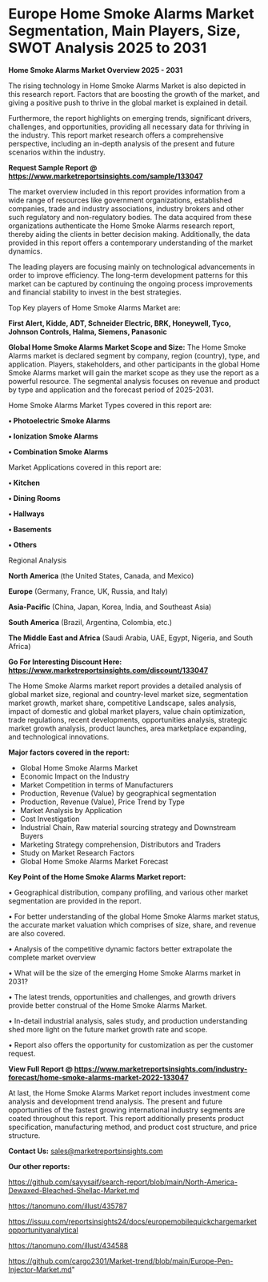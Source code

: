 # Europe Home Smoke Alarms Market Segmentation, Main Players, Size, SWOT Analysis 2025 to 2031

<Strong> Home Smoke Alarms Market Overview 2025 - 2031</strong>

The rising technology in Home Smoke Alarms Market is also depicted in this research report. Factors that are boosting the growth of the market, and giving a positive push to thrive in the global market is explained in detail.

Furthermore, the report highlights on emerging trends, significant drivers, challenges, and opportunities, providing all necessary data for thriving in the industry. This report market research offers a comprehensive perspective, including an in-depth analysis of the present and future scenarios within the industry.

<strong>Request Sample Report @ <a href=https://www.marketreportsinsights.com/sample/133047>https://www.marketreportsinsights.com/sample/133047</a></strong>

The market overview included in this report provides information from a wide range of resources like government organizations, established companies, trade and industry associations, industry brokers and other such regulatory and non-regulatory bodies. The data acquired from these organizations authenticate the Home Smoke Alarms research report, thereby aiding the clients in better decision making. Additionally, the data provided in this report offers a contemporary understanding of the market dynamics.

The leading players are focusing mainly on technological advancements in order to improve efficiency. The long-term development patterns for this market can be captured by continuing the ongoing process improvements and financial stability to invest in the best strategies.

Top Key players of Home Smoke Alarms Market are:

<strong>First Alert, Kidde, ADT, Schneider Electric, BRK, Honeywell, Tyco, Johnson Controls, Halma, Siemens, Panasonic</strong>

<strong><b>Global Home Smoke Alarms Market Scope and Size:</b></strong>
The Home Smoke Alarms market is declared segment by company, region (country), type, and application. Players, stakeholders, and other participants in the global Home Smoke Alarms market will gain the market scope as they use the report as a powerful resource. The segmental analysis focuses on revenue and product by type and application and the forecast period of 2025-2031.

Home Smoke Alarms Market Types covered in this report are:

<strong>• Photoelectric Smoke Alarms

• Ionization Smoke Alarms

• Combination Smoke Alarms</strong>

Market Applications covered in this report are:

<strong>• Kitchen

• Dining Rooms

• Hallways

• Basements

• Others</strong> 

Regional Analysis

<strong>North America</strong> (the United States, Canada, and Mexico)

<strong>Europe</strong> (Germany, France, UK, Russia, and Italy)

<strong>Asia-Pacific</strong> (China, Japan, Korea, India, and Southeast Asia)

<strong>South America</strong> (Brazil, Argentina, Colombia, etc.)

<strong>The Middle East and Africa</strong> (Saudi Arabia, UAE, Egypt, Nigeria, and South Africa)

<strong>Go For Interesting Discount Here: <a href=https://www.marketreportsinsights.com/discount/133047>https://www.marketreportsinsights.com/discount/133047</a></strong>

The Home Smoke Alarms market report provides a detailed analysis of global market size, regional and country-level market size, segmentation market growth, market share, competitive Landscape, sales analysis, impact of domestic and global market players, value chain optimization, trade regulations, recent developments, opportunities analysis, strategic market growth analysis, product launches, area marketplace expanding, and technological innovations.

<strong><b>Major factors covered in the report:</b></strong>
<ul>
  <li>Global Home Smoke Alarms Market </li>
  <li>Economic Impact on the Industry</li>
  <li>Market Competition in terms of Manufacturers</li>
  <li>Production, Revenue (Value) by geographical segmentation</li>
  <li>Production, Revenue (Value), Price Trend by Type</li>
  <li>Market Analysis by Application</li>
  <li>Cost Investigation</li>
  <li>Industrial Chain, Raw material sourcing strategy and Downstream Buyers</li>
  <li>Marketing Strategy comprehension, Distributors and Traders</li>
  <li>Study on Market Research Factors</li>
  <li>Global Home Smoke Alarms Market Forecast</li>
</ul>

<strong><b>Key Point of the Home Smoke Alarms Market report:</b></strong>

• Geographical distribution, company profiling, and various other market segmentation are provided in the report.

• For better understanding of the global Home Smoke Alarms market status, the accurate market valuation which comprises of size, share, and revenue are also covered.

• Analysis of the competitive dynamic factors better extrapolate the complete market overview

• What will be the size of the emerging Home Smoke Alarms market in 2031?

• The latest trends, opportunities and challenges, and growth drivers provide better construal of the Home Smoke Alarms Market.

• In-detail industrial analysis, sales study, and production understanding shed more light on the future market growth rate and scope.

• Report also offers the opportunity for customization as per the customer request.

<strong><b>View Full Report @ <a href=https://www.marketreportsinsights.com/industry-forecast/home-smoke-alarms-market-2022-133047>https://www.marketreportsinsights.com/industry-forecast/home-smoke-alarms-market-2022-133047</a></b></strong>


At last, the Home Smoke Alarms Market report includes investment come analysis and development trend analysis. The present and future opportunities of the fastest growing international industry segments are coated throughout this report. This report additionally presents product specification, manufacturing method, and product cost structure, and price structure.

<strong>Contact Us:</strong>
sales@marketreportsinsights.com

<strong>Our other reports:</strong>

<a href=https://github.com/sayysaif/search-report/blob/main/North-America-Dewaxed-Bleached-Shellac-Market.md>https://github.com/sayysaif/search-report/blob/main/North-America-Dewaxed-Bleached-Shellac-Market.md</a>

<a href=https://tanomuno.com/illust/435787>https://tanomuno.com/illust/435787</a>

<a href=https://issuu.com/reportsinsights24/docs/europemobilequickchargemarketopportunityanalytical>https://issuu.com/reportsinsights24/docs/europemobilequickchargemarketopportunityanalytical</a>

<a href=https://tanomuno.com/illust/434588>https://tanomuno.com/illust/434588</a>

<a href=https://github.com/cargo2301/Market-trend/blob/main/Europe-Pen-Injector-Market.md>https://github.com/cargo2301/Market-trend/blob/main/Europe-Pen-Injector-Market.md</a>"
